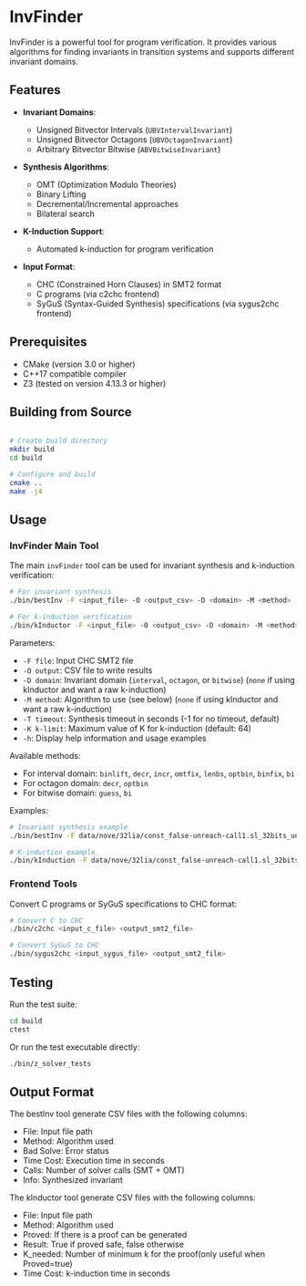 # InvFinder

InvFinder is a powerful tool for program verification. It provides various algorithms for finding invariants in transition systems and supports different invariant domains.

## Features

- **Invariant Domains**:
  - Unsigned Bitvector Intervals (`UBVIntervalInvariant`)
  - Unsigned Bitvector Octagons (`UBVOctagonInvariant`)
  - Arbitrary Bitvector Bitwise (`ABVBitwiseInvariant`)

- **Synthesis Algorithms**:
  - OMT (Optimization Modulo Theories)
  - Binary Lifting
  - Decremental/Incremental approaches
  - Bilateral search

- **K-Induction Support**:
  - Automated k-induction for program verification

- **Input Format**:
  - CHC (Constrained Horn Clauses) in SMT2 format
  - C programs (via c2chc frontend)
  - SyGuS (Syntax-Guided Synthesis) specifications (via sygus2chc frontend)

## Prerequisites

- CMake (version 3.0 or higher)
- C++17 compatible compiler
- Z3 (tested on version 4.13.3 or higher)

## Building from Source

```bash

# Create build directory
mkdir build
cd build

# Configure and build
cmake ..
make -j4
```

## Usage

### InvFinder Main Tool

The main `invFinder` tool can be used for invariant synthesis and k-induction verification:

```bash
# For invariant synthesis
./bin/bestInv -F <input_file> -O <output_csv> -D <domain> -M <method> [-T <timeout>]

# For k-induction verification
./bin/kInductor -F <input_file> -O <output_csv> -D <domain> -M <method> [-K <k_limit>] [-T <timeout>]
```

Parameters:
- `-F file`: Input CHC SMT2 file
- `-O output`: CSV file to write results
- `-D domain`: Invariant domain (`interval`, `octagon`, or `bitwise`) (`none` if using kInductor and want a raw k-induction)
- `-M method`: Algorithm to use (see below) (`none` if using kInductor and want a raw k-induction)
- `-T timeout`: Synthesis timeout in seconds (-1 for no timeout, default)
- `-K k-limit`: Maximum value of K for k-induction (default: 64)
- `-h`: Display help information and usage examples

Available methods:
- For interval domain: `binlift`, `decr`, `incr`, `omtfix`, `lenbs`, `optbin`, `binfix`, `bi`
- For octagon domain: `decr`, `optbin`
- For bitwise domain: `guess`, `bi`

Examples:
```bash
# Invariant synthesis example
./bin/bestInv -F data/nove/32lia/const_false-unreach-call1.sl_32bits_unsigned.smt2 -O results.csv -D interval -M optbin

# K-induction example
./bin/kInduction -F data/nove/32lia/const_false-unreach-call1.sl_32bits_unsigned.smt2 -O results.csv -D none -M none -K 10
```

### Frontend Tools

Convert C programs or SyGuS specifications to CHC format:

```bash
# Convert C to CHC
./bin/c2chc <input_c_file> <output_smt2_file>

# Convert SyGuS to CHC
./bin/sygus2chc <input_sygus_file> <output_smt2_file>
```

## Testing

Run the test suite:

```bash
cd build
ctest
```

Or run the test executable directly:

```bash
./bin/z_solver_tests
```

## Output Format

The bestInv tool generate CSV files with the following columns:
- File: Input file path
- Method: Algorithm used
- Bad Solve: Error status
- Time Cost: Execution time in seconds
- Calls: Number of solver calls (SMT + OMT)
- Info: Synthesized invariant

The kInductor tool generate CSV files with the following columns:
- File: Input file path
- Method: Algorithm used
- Proved: If there is a proof can be generated
- Result: True if proved safe, false otherwise
- K_needed: Number of minimum k for the proof(only useful when Proved=true)
- Time Cost: k-induction time in seconds

